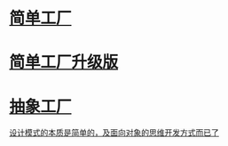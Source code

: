 # [简单工厂](simple/)

# [简单工厂升级版](simple_upgrade)

# [抽象工厂](super_abstract)

[设计模式的本质是简单的，及面向对象的思维开发方式而已了](super_abstract)